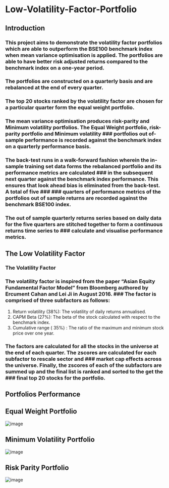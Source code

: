 # Low-Volatility-Factor-Portfolio

## Introduction

### This project aims to demonstrate the volatility factor portfolios which are able to outperform the BSE100 benchmark index when mean variance optimisation is applied. The portfolios are able to have better risk adjusted returns compared to the benchmark index on a one-year period.
### The portfolios are constructed on a quarterly basis and are rebalanced at the end of every quarter.
### The top 20 stocks ranked by the volatility factor are chosen for a particular quarter form the equal weight portfolio. 
### The mean variance optimisation produces risk-parity and Minimum volatility portfolios. The Equal Weight portfolio, risk-parity portfolio and Minimum volatility ### portfolios out of- sample performance is recorded against the benchmark index on a quarterly performance basis.
### The back-test runs in a walk-forward fashion wherein the in-sample training set data forms the rebalanced portfolio and its performance metrics are calculated ### in the subsequent next quarter against the benchmark index performance. This ensures that look ahead bias is eliminated from the back-test. A total of five ### ### quarters of performance metrics of the portfolios out of sample returns are recorded against the benchmark BSE100 index.
### The out of sample quarterly returns series based on daily data for the five quarters are stitched together to form a continuous returns time series to ### calculate and visualise performance metrics.

## The Low Volatility Factor 

### The Volatility Factor
### The volatility factor is inspired from the paper “Asian Equity Fundamental Factor Model” from Bloomberg authored by Ercument Cahan and Lei Ji in August 2016. ### The factor is comprised of three subfactors as follows:
1.	Return volatility (38%): The volatility of daily returns annualised.
2.	CAPM Beta (27%): The beta of the stock calculated with respect to the benchmark index.
3.	Cumulative range ( 35%) : The ratio of the maximum and minimum stock price over one year.
### The factors are calculated for all the stocks in the universe at the end of each quarter. The zscores are calculated for each subfactor to rescale sector and ### market cap effects across the universe. Finally, the zscores of each of the subfactors are summed up and the final list is ranked and sorted to the get the ### final top 20 stocks for the portfolio.

## Portfolios Performance

## Equal Weight Portfolio

![image](https://github.com/user-attachments/assets/28a95b57-c001-4f95-9164-98d9491925fc)

## Minimum Volatility Portfolio

![image](https://github.com/user-attachments/assets/91e17343-fbe2-4300-977f-ddfce0f8de1d)

## Risk Parity Portfolio

![image](https://github.com/user-attachments/assets/8986b204-7962-4c9e-a7a4-1db290655582)





